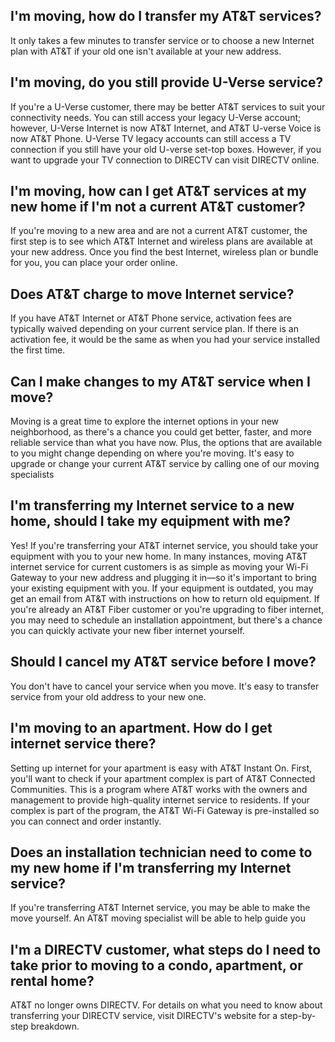 ## I'm moving, how do I transfer my AT&T services?

It only takes a few minutes to transfer service or to choose a new Internet plan with AT&T if your old one isn't available at your new address. 

## I'm moving, do you still provide U-Verse service?

If you're a U-Verse customer, there may be better AT&T services to suit your connectivity needs. You can still access your legacy U-Verse account; however, U-Verse Internet is now AT&T Internet, and AT&T U-verse Voice is now AT&T Phone. U-Verse TV legacy accounts can still access a TV connection if you still have your old U-verse set-top boxes. However, if you want to upgrade your TV connection to DIRECTV can visit DIRECTV online.

## I'm moving, how can I get AT&T services at my new home if I'm not a current AT&T customer?

If you're moving to a new area and are not a current AT&T customer, the first step is to see which AT&T Internet and wireless plans are available at your new address. Once you find the best Internet, wireless plan or bundle for you, you can place your order online. 

## Does AT&T charge to move Internet service?

If you have AT&T Internet or AT&T Phone service, activation fees are typically waived depending on your current service plan. If there is an activation fee, it would be the same as when you had your service installed the first time.

## Can I make changes to my AT&T service when I move?

Moving is a great time to explore the internet options in your new neighborhood, as there's a chance you could get better, faster, and more reliable service than what you have now. Plus, the options that are available to you might change depending on where you're moving. It's easy to upgrade or change your current AT&T service by calling one of our moving specialists

## I'm transferring my Internet service to a new home, should I take my equipment with me?

Yes! If you're transferring your AT&T internet service, you should take your equipment with you to your new home. In many instances, moving AT&T internet service for current customers is as simple as moving your Wi-Fi Gateway to your new address and plugging it in—so it's important to bring your existing equipment with you. If your equipment is outdated, you may get an email from AT&T with instructions on how to return old equipment.
If you're already an AT&T Fiber customer or you're upgrading to fiber internet, you may need to schedule an installation appointment, but there's a chance you can quickly activate your new fiber internet yourself.

## Should I cancel my AT&T service before I move?

You don't have to cancel your service when you move. It's easy to transfer service from your old address to your new one. 

## I'm moving to an apartment. How do I get internet service there?

Setting up internet for your apartment is easy with AT&T Instant On. First, you'll want to check if your apartment complex is part of AT&T Connected Communities. This is a program where AT&T works with the owners and management to provide high-quality internet service to residents. If your complex is part of the program, the AT&T Wi-Fi Gateway is pre-installed so you can connect and order instantly.

## Does an installation technician need to come to my new home if I'm transferring my Internet service?

If you're transferring AT&T Internet service, you may be able to make the move yourself. An AT&T moving specialist will be able to help guide you

## I'm a DIRECTV customer, what steps do I need to take prior to moving to a condo, apartment, or rental home?

AT&T no longer owns DIRECTV. For details on what you need to know about transferring your DIRECTV service, visit DIRECTV's website for a step-by-step breakdown.